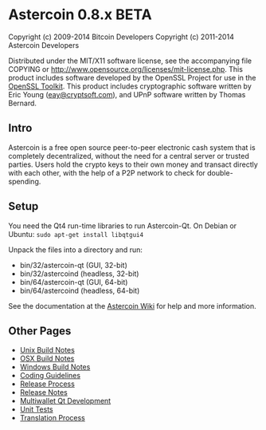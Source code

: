 Astercoin 0.8.x BETA
====================

Copyright (c) 2009-2014 Bitcoin Developers
Copyright (c) 2011-2014 Astercoin Developers

Distributed under the MIT/X11 software license, see the accompanying
file COPYING or http://www.opensource.org/licenses/mit-license.php.
This product includes software developed by the OpenSSL Project for use in the [OpenSSL Toolkit](http://www.openssl.org/). This product includes
cryptographic software written by Eric Young ([eay@cryptsoft.com](mailto:eay@cryptsoft.com)), and UPnP software written by Thomas Bernard.


Intro
---------------------
Astercoin is a free open source peer-to-peer electronic cash system that is
completely decentralized, without the need for a central server or trusted
parties.  Users hold the crypto keys to their own money and transact directly
with each other, with the help of a P2P network to check for double-spending.


Setup
---------------------
You need the Qt4 run-time libraries to run Astercoin-Qt. On Debian or Ubuntu:
	`sudo apt-get install libqtgui4`

Unpack the files into a directory and run:

- bin/32/astercoin-qt (GUI, 32-bit)
- bin/32/astercoind (headless, 32-bit)
- bin/64/astercoin-qt (GUI, 64-bit)
- bin/64/astercoind (headless, 64-bit)

See the documentation at the [Astercoin Wiki](http://astercoin.info)
for help and more information.


Other Pages
---------------------
- [Unix Build Notes](build-unix.md)
- [OSX Build Notes](build-osx.md)
- [Windows Build Notes](build-msw.md)
- [Coding Guidelines](coding.md)
- [Release Process](release-process.md)
- [Release Notes](release-notes.md)
- [Multiwallet Qt Development](multiwallet-qt.md)
- [Unit Tests](unit-tests.md)
- [Translation Process](translation_process.md)
